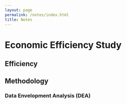 ```yaml
---
layout: page
permalink: /notes/index.html
title: Notes
---
```


# Economic Efficiency Study
## Efficiency

## Methodology
### Data Envelopment Analysis (DEA)


